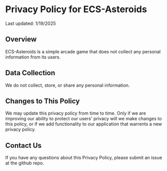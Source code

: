 # Privacy Policy for ECS-Asteroids

Last updated: 1/19/2025

## Overview
ECS-Asteroids is a simple arcade game that does not collect any personal information from its users.

## Data Collection
We do not collect, store, or share any personal information.

## Changes to This Policy
We may update this privacy policy from time to time. Only if we are improving our ability to protect our users' privacy will we make changes to this policy, or if we add functionality to our application that warrents a new privacy policy.

## Contact Us
If you have any questions about this Privacy Policy, please submit an issue at the github repo.
